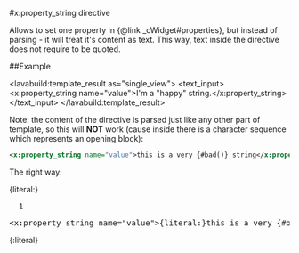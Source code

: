 
#x:property_string directive

<script type="lavabuild/eval">result = global.LavaBuild.generateDirectiveInfoBox('property_string');</script>

Allows to set one property in {@link _cWidget#properties}, but instead of parsing - it will treat it's content as text.
This way, text inside the directive does not require to be quoted.

##Example

<lavabuild:template_result as="single_view">
<text_input>
	<x:property_string name="value">I'm a "happy" string.</x:property_string>
</text_input>
</lavabuild:template_result>

Note: the content of the directive is parsed just like any other part of template, so this will <b>NOT</b> work 
(cause inside there is a character sequence which represents an opening block):

```xml
<x:property_string name="value">this is a very {#bad()} string</x:property_string>
```

The right way:

<!-- closing 'literal' switch in code... -->
{literal:}
<div class="lava-code-container">
<div class="lava-code">
<pre class="lava-code-line-numbers">&nbsp;&nbsp;1</pre>
<pre class="lava-code-content hljs xml"><span class="hljs-tag">&lt;<span class="hljs-title">x:property_string</span> <span class="hljs-attribute">name</span>=<span class="hljs-value">"value"</span>&gt;</span>&#123;literal:}this is a very {#bad()} string&#123;:literal}<span class="hljs-tag">&lt;/<span class="hljs-title">x:property_string</span>&gt;</span></pre>
</div>
</div>
{:literal}